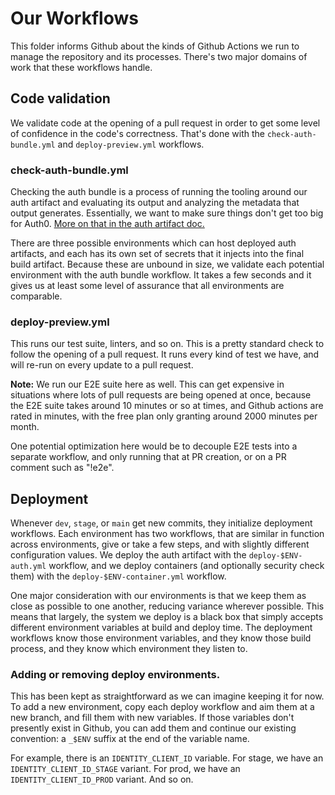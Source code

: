 # Our Workflows

This folder informs Github about the kinds of Github Actions we run to manage the repository and its processes. There's two major domains of work that these workflows handle.

## Code validation

We validate code at the opening of a pull request in order to get some level of confidence in the code's correctness. That's done with the `check-auth-bundle.yml` and `deploy-preview.yml` workflows.

### check-auth-bundle.yml

Checking the auth bundle is a process of running the tooling around our auth artifact and evaluating its output and analyzing the metadata that output generates. Essentially, we want to make sure things don't get too big for Auth0. [More on that in the auth artifact doc.](../docs/auth_artifact.md)

There are three possible environments which can host deployed auth artifacts, and each has its own set of secrets that it injects into the final build artifact. Because these are unbound in size, we validate each potential environment with the auth bundle workflow. It takes a few seconds and it gives us at least some level of assurance that all environments are comparable.

### deploy-preview.yml

This runs our test suite, linters, and so on. This is a pretty standard check to follow the opening of a pull request. It runs every kind of test we have, and will re-run on every update to a pull request.

**Note:** We run our E2E suite here as well. This can get expensive in situations where lots of pull requests are being opened at once, because the E2E suite takes around 10 minutes or so at times, and Github actions are rated in minutes, with the free plan only granting around 2000 minutes per month.

One potential optimization here would be to decouple E2E tests into a separate workflow, and only running that at PR creation, or on a PR comment such as "!e2e".

## Deployment

Whenever `dev`, `stage`, or `main` get new commits, they initialize deployment workflows. Each environment has two workflows, that are similar in function across environments, give or take a few steps, and with slightly different configuration values. We deploy the auth artifact with the `deploy-$ENV-auth.yml` workflow, and we deploy containers (and optionally security check them) with the `deploy-$ENV-container.yml` workflow.

One major consideration with our environments is that we keep them as close as possible to one another, reducing variance wherever possible. This means that largely, the system we deploy is a black box that simply accepts different environment variables at build and deploy time. The deployment workflows know those environment variables, and they know those build process, and they know which environment they listen to.

### Adding or removing deploy environments.

This has been kept as straightforward as we can imagine keeping it for now. To add a new environment, copy each deploy workflow and aim them at a new branch, and fill them with new variables. If those variables don't presently exist in Github, you can add them and continue our existing convention: a `_$ENV` suffix at the end of the variable name.

For example, there is an `IDENTITY_CLIENT_ID` variable. For stage, we have an `IDENTITY_CLIENT_ID_STAGE` variant. For prod, we have an `IDENTITY_CLIENT_ID_PROD` variant. And so on.
